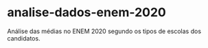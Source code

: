 # analise-dados-enem-2020
Análise das médias no ENEM 2020 segundo os tipos de escolas dos candidatos.
